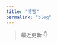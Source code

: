 ```yaml
---
title: "博客"
permalink: "blog"
---
```


<!--参考大佬的界面 https://xin-tan.com/guide/-->

> 最近更新 👇


<template>
    <div>
      <el-card :body-style="{ padding: '5px' }" v-for="(post, index) in topPublishPosts">
        <div style="padding: 14px;">
          <span><el-link :underline="false" :href="post.path" type="primary">{{ post.title }}</el-link></span>
          <div v-if="post.frontmatter.tag">
            <el-tag 
              size="small" 
              v-for="tag in post.frontmatter.tag"
              style="margin: 5px;"
              >{{ tag }}</el-tag>
          </div>
          <div class="bottom clearfix">
            <br>
            <span><small>{{ post.formatDay }}</small></span>
            <el-link style="float: right;" :href="post.path" type="primary" :underline="false">阅读全文</el-link>
          </div>
        </div>
      </el-card>
      <div @click="loadMore" class="page-guide-btn" v-if="showBtn">
        <div ref="btn">{{ btnInfo }}</div>
      </div>
    </div>
</template>

<script>
export default {
  data() {
    return {
      step: 5,
      posts: [],
      page: 1,
      num: 0,
      btnInfo: '加载更多',
      showBtn: true,
      timeout: null,
    }
  },

  mounted() {
    this.posts = []
    var temp = this.$site.pages
    // 筛选标签中带有 blog 标志的文章
    for (var i = 0; i < temp.length; i++) {
      if (temp[i].frontmatter.tag) {  
        if (temp[i].frontmatter.tag == 'blog' || 'blog' == temp[i].frontmatter.tag[0]){
          this.posts.push(temp[i])
        }
      }
    }
    
    this.num = this.posts.length
  },

  computed: {
    topPublishPosts() {
      return this.getTopKPosts(this.page * this.step)
    }
  },

  methods: {
    getTopKPosts(num) {
      const re = /.*\/(.*?)\.(html|md)/

      return this.posts
        .map(post => {
          const execs = re.exec(post.relativePath)
          return {
            ...post,
            updateTimestamp: (new Date(post.lastUpdated)).getTime(),
            filename: execs ? execs['1'] : '',
            formatDay: this.formatDate(new Date(post.lastUpdated))
          }
        })
        .sort((a, b) => b.updateTimestamp - a.updateTimestamp)
        .slice(0, num)
    },
    
    formatDate(date) {
      if (!(date instanceof Date)) {
        return 
      }

      return `${date.getFullYear()}-${date.getMonth() + 1}-${date.getDate()}`
    },

    loadMore() {
      if (this.timeout) {
        return
      }

      if (this.page * this.step >= this.num) {
        this.btnInfo = '加载完成'
        this.$refs.btn.style.opacity = 0
        this.timeout = setTimeout(() => this.showBtn = false, 300)
      } else {
        this.page += 1
      }
    }
  }
}
</script>


<style scoped>
.el-link {
  text-decoration: none;
}

.el-card {
  margin-bottom: 10px;
}

.page-guide-btn {
  text-align: center;
  margin: 30px 0;
}

.page-guide-btn div {
  display: inline-block;
  color: #fff;
  background-color: #3eaf7c;
  padding: 0.6rem 1.2rem;
  border-radius: 4px;
  transition: all 0.3s ease;
  box-sizing: border-box;
  border-bottom: 1px solid #389d70;
}

.page-guide-btn div:hover {
  background-color: #4abf8a;
  cursor: pointer;
}
</style>
